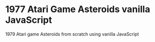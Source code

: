 # 1977 Atari Game  Asteroids vanilla JavaScript
  1979 Atari game Asteroids from scratch using vanilla JavaScript
